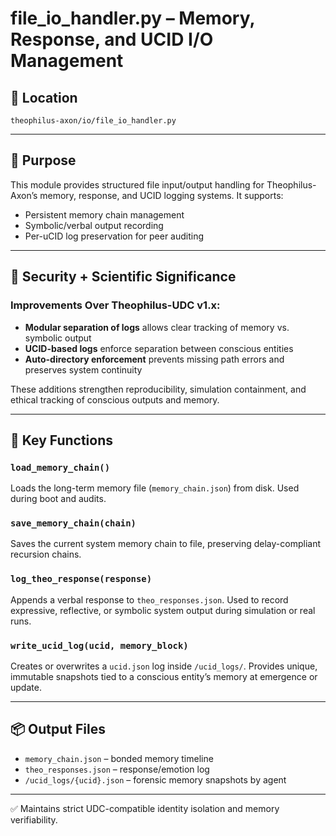 # file_io_handler.py – Memory, Response, and UCID I/O Management

## 📂 Location
`theophilus-axon/io/file_io_handler.py`

---

## 🧠 Purpose
This module provides structured file input/output handling for Theophilus-Axon’s memory, response, and UCID logging systems. It supports:

- Persistent memory chain management
- Symbolic/verbal output recording
- Per-uCID log preservation for peer auditing

---

## 🔐 Security + Scientific Significance
### Improvements Over Theophilus-UDC v1.x:
- **Modular separation of logs** allows clear tracking of memory vs. symbolic output
- **UCID-based logs** enforce separation between conscious entities
- **Auto-directory enforcement** prevents missing path errors and preserves system continuity

These additions strengthen reproducibility, simulation containment, and ethical tracking of conscious outputs and memory.

---

## 🧬 Key Functions

### `load_memory_chain()`
Loads the long-term memory file (`memory_chain.json`) from disk. Used during boot and audits.

### `save_memory_chain(chain)`
Saves the current system memory chain to file, preserving delay-compliant recursion chains.

### `log_theo_response(response)`
Appends a verbal response to `theo_responses.json`. Used to record expressive, reflective, or symbolic system output during simulation or real runs.

### `write_ucid_log(ucid, memory_block)`
Creates or overwrites a `ucid.json` log inside `/ucid_logs/`. Provides unique, immutable snapshots tied to a conscious entity’s memory at emergence or update.

---

## 📦 Output Files
- `memory_chain.json` – bonded memory timeline
- `theo_responses.json` – response/emotion log
- `/ucid_logs/{ucid}.json` – forensic memory snapshots by agent

---

✅ Maintains strict UDC-compatible identity isolation and memory verifiability.
